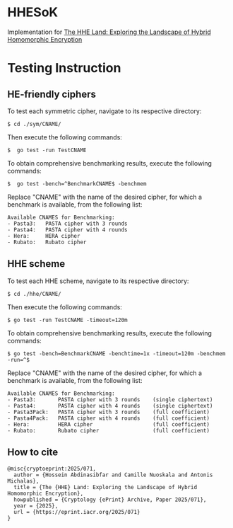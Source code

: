 # HHESoK

Implementation for [The HHE Land: Exploring the Landscape of Hybrid Homomorphic Encryption](https://eprint.iacr.org/2025/071)



# Testing Instruction

## HE-friendly ciphers

To test each symmetric cipher, navigate to its respective directory:

    $ cd ./sym/CNAME/

Then execute the following commands:

    $  go test -run TestCNAME

To obtain comprehensive benchmarking results, execute the following commands:

    $  go test -bench=^BenchmarkCNAME$ -benchmem

Replace "CNAME" with the name of the desired cipher, for which a benchmark is
available, from the following list:

    Available CNAMES for Benchmarking:
    - Pasta3:   PASTA cipher with 3 rounds
    - Pasta4:   PASTA cipher with 4 rounds
    - Hera:     HERA cipher
    - Rubato:   Rubato cipher

## HHE scheme

To test each HHE scheme, navigate to its respective directory:

    $ cd ./hhe/CNAME/

Then execute the following commands:

    $ go test -run TestCNAME -timeout=120m

To obtain comprehensive benchmarking results, execute the following commands:

    $ go test -bench=BenchmarkCNAME -benchtime=1x -timeout=120m -benchmem -run=^$

Replace "CNAME" with the name of the desired cipher, for which a benchmark is
available, from the following list:

    Available CNAMES for Benchmarking:
    - Pasta3:       PASTA cipher with 3 rounds    (single ciphertext)
    - Pasta4:       PASTA cipher with 4 rounds    (single ciphertext)
    - Pasta3Pack:   PASTA cipher with 3 rounds    (full coefficient)
    - Pasta4Pack:   PASTA cipher with 4 rounds    (full coefficient)
    - Hera:         HERA cipher                   (full coefficient)
    - Rubato:       Rubato cipher                 (full coefficient)

## How to cite

    @misc{cryptoeprint:2025/071,
      author = {Hossein Abdinasibfar and Camille Nuoskala and Antonis Michalas},
      title = {The {HHE} Land: Exploring the Landscape of Hybrid Homomorphic Encryption},
      howpublished = {Cryptology {ePrint} Archive, Paper 2025/071},
      year = {2025},
      url = {https://eprint.iacr.org/2025/071}
    }
